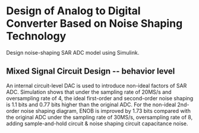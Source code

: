 # Design of Analog to Digital Converter Based on Noise Shaping Technology

Design noise-shaping SAR ADC model using Simulink.
## Mixed Signal Circuit Design -- behavior level
An internal circuit-level DAC is used to introduce non-ideal factors of SAR ADC. Simulation shows that 
under the sampling rate of 20MS/s and oversampling rate of 4, 
the ideal first-order and second-order noise shaping is 1.1 bits and 0.77 bits higher than the original ADC. 
For the non-ideal 2nd-order noise shaping diagram, ENOB is improved by 1.73 bits compared 
with the original ADC under the sampling rate of 30MS/s, oversampling rate of 8, adding sample-and-hold 
circuit & noise shaping circuit capacitance noise.
